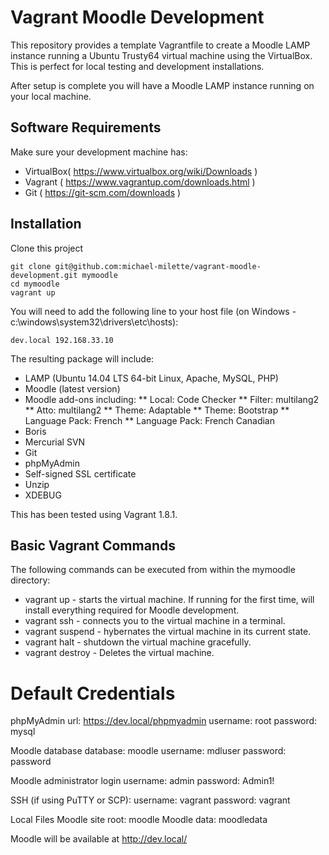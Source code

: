 # Vagrant Moodle Development

This repository provides a template Vagrantfile to create a Moodle LAMP instance running a Ubuntu Trusty64 virtual machine
using the VirtualBox. This is perfect for local testing and development installations.

After setup is complete you will have a Moodle LAMP instance running on your local machine.

## Software Requirements

Make sure your development machine has:
* VirtualBox( https://www.virtualbox.org/wiki/Downloads )
* Vagrant ( https://www.vagrantup.com/downloads.html )
* Git ( https://git-scm.com/downloads )

## Installation

Clone this project

    git clone git@github.com:michael-milette/vagrant-moodle-development.git mymoodle
    cd mymoodle
    vagrant up

You will need to add the following line to your host file (on Windows - c:\windows\system32\drivers\etc\hosts):

    dev.local 192.168.33.10


The resulting package will include:
* LAMP (Ubuntu 14.04 LTS 64-bit Linux, Apache, MySQL, PHP)
* Moodle (latest version)
* Moodle add-ons including:
** Local: Code Checker
** Filter: multilang2
** Atto: multilang2
** Theme: Adaptable
** Theme: Bootstrap
** Language Pack: French
** Language Pack: French Canadian
* Boris
* Mercurial SVN
* Git
* phpMyAdmin
* Self-signed SSL certificate
* Unzip
* XDEBUG

This has been tested using Vagrant 1.8.1.

## Basic Vagrant Commands

The following commands can be executed from within the mymoodle directory:

* vagrant up - starts the virtual machine. If running for the first time, will install everything required for Moodle development.
* vagrant ssh - connects you to the virtual machine in a terminal.
* vagrant suspend - hybernates the virtual machine in its current state.
* vagrant halt - shutdown the virtual machine gracefully.
* vagrant destroy - Deletes the virtual machine.

# Default Credentials

phpMyAdmin
    url: https://dev.local/phpmyadmin
    username: root
    password: mysql

Moodle database
    database: moodle
    username: mdluser
    password: password

Moodle administrator login
    username: admin
    password: Admin1!

SSH (if using PuTTY or SCP):
    username: vagrant
    password: vagrant

Local Files
    Moodle site root: moodle
    Moodle data: moodledata

Moodle will be available at http://dev.local/
